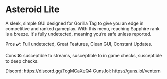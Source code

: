 # Asteroid Lite
A sleek, simple GUI designed for Gorilla Tag to give you an edge in competitive and ranked gameplay. With this menu, reaching Sapphire rank is a breeze.
It's fully undetected, meaning you’re safe unless reported.

Pros ✔️:
Full undetected,
Great Features,
Clean GUI,
Constant Updates.

Cons ❌:
susceptible to streams,
susceptible to in game checks,
susceptible to deep checks.


Discord: https://discord.gg/TcgMCaXeQ4
Guns.lol: https://guns.lol/ventern
